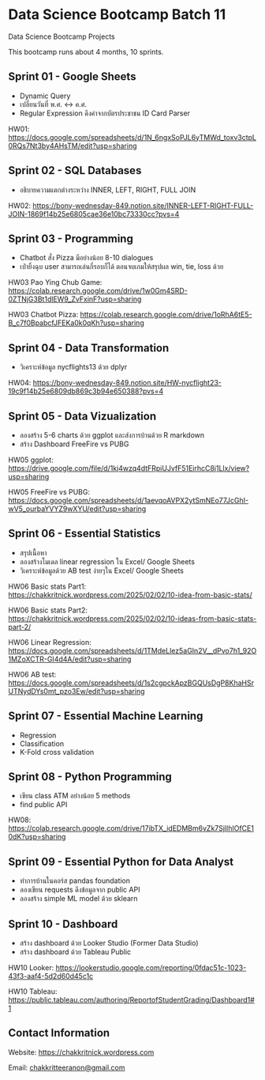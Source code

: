 # Data Science Bootcamp Batch 11
Data Science Bootcamp Projects

This bootcamp runs about 4 months, 10 sprints.

## Sprint 01 - Google Sheets
- Dynamic Query
- เปลี่ยนวันที่ พ.ศ. <-> ค.ศ.
- Regular Expression ดึงค่าจากบัตรประชาชน ID Card Parser

HW01: https://docs.google.com/spreadsheets/d/1N_6ngxSoPJL6yTMWd_toxv3ctpL0RQs7Nt3by4AHsTM/edit?usp=sharing

## Sprint 02 - SQL Databases
- อธิบายความแตกต่างระหว่าง INNER, LEFT, RIGHT, FULL JOIN

HW02: https://bony-wednesday-849.notion.site/INNER-LEFT-RIGHT-FULL-JOIN-1869f14b25e6805cae36e10bc73330cc?pvs=4

## Sprint 03 - Programming
- Chatbot สั่ง Pizza มีอย่างน้อย 8-10 dialogues
- เป่ายิ้งฉุบ user สามารถเล่นกี่รอบก็ได้ ตอนจบเกมให้สรุปผล win, tie, loss ด้วย

HW03 Pao Ying Chub Game: https://colab.research.google.com/drive/1w0Gm4SRD-0ZTNjG3Bt1dlEW9_ZvFxinF?usp=sharing

HW03 Chatbot Pizza: https://colab.research.google.com/drive/1oRhA6tE5-B_c7f0BpabcfJFEKa0k0qKh?usp=sharing

## Sprint 04 - Data Transformation
- วิเคราะห์ข้อมูล nycflights13 ด้วย dplyr

HW04: https://bony-wednesday-849.notion.site/HW-nycflight23-19c9f14b25e6809db869c3b94e650388?pvs=4

## Sprint 05 - Data Vizualization
- ลองสร้าง 5-6 charts ด้วย ggplot และส่งการบ้านด้วย R markdown
- สร้าง Dashboard FreeFire vs PUBG

HW05 ggplot: https://drive.google.com/file/d/1kj4wzq4dtFRpiUJvfF51EirhcC8j1Llx/view?usp=sharing

HW05 FreeFire vs PUBG: https://docs.google.com/spreadsheets/d/1aevqoAVPX2ytSmNEo77JcGhI-wV5_ourbaYVYZ9wXYU/edit?usp=sharing

## Sprint 06 - Essential Statistics
- สรุปเนื้อหา
- ลองสร้างโมเดล linear regression ใน Excel/ Google Sheets
- วิเคราะห์ข้อมูลด้วย AB test ง่ายๆใน Excel/ Google Sheets

HW06 Basic stats Part1: https://chakkritnick.wordpress.com/2025/02/02/10-idea-from-basic-stats/

HW06 Basic stats Part2: https://chakkritnick.wordpress.com/2025/02/02/10-ideas-from-basic-stats-part-2/

HW06 Linear Regression: https://docs.google.com/spreadsheets/d/1TMdeLlez5aGIn2V__dPvo7h1_92O1MZoXCTR-GI4d4A/edit?usp=sharing

HW06 AB test: https://docs.google.com/spreadsheets/d/1s2cgpckApzBGQUsDgP8KhaHSrUTNydDYs0mt_pzo3Ew/edit?usp=sharing

## Sprint 07 - Essential Machine Learning
- Regression
- Classification
- K-Fold cross validation

## Sprint 08 - Python Programming
- เขียน class ATM อย่างน้อย 5 methods
- find public API

HW08: https://colab.research.google.com/drive/17ibTX_idEDMBm6vZk7SjllhIOfCE10dK?usp=sharing

## Sprint 09 - Essential Python for Data Analyst
- ทำการบ้านในคอร์ส pandas foundation
- ลองเขียน requests ดึงข้อมูลจาก public API
- ลองสร้าง simple ML model ด้วย sklearn

## Sprint 10 - Dashboard
- สร้าง dashboard ด้วย Looker Studio (Former Data Studio)
- สร้าง dashboard ด้วย Tableau Public

HW10 Looker: https://lookerstudio.google.com/reporting/0fdac51c-1023-43f3-aaf4-5d2d60d45c1c

HW10 Tableau: https://public.tableau.com/authoring/ReportofStudentGrading/Dashboard1#1

## Contact Information
Website: https://chakkritnick.wordpress.com

Email: chakkritteeranon@gmail.com
